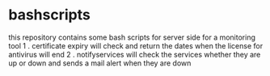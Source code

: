 # bashscripts
this repository contains some bash scripts for server side for a monitoring tool
1 . certificate expiry will check and return the dates when the license for antivirus will end
2 . notifyservices will check the services whether they are up or down and sends a mail alert when they are down
